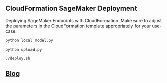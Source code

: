## CloudFormation SageMaker Deployment

Deploying SageMaker Endpoints with CloudFormation. Make sure to adjust the parameters in the CloudFormation template appropriately for your use-case.

```
python local_model.py

python upload.py

./deploy.sh
```

## [Blog](https://towardsdatascience.com/deploying-sagemaker-endpoints-with-cloudformation-b43f7d495640)
